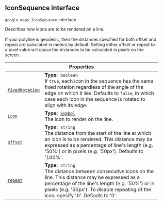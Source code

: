 
<devsite-heading text=" IconSequence interface" for="IconSequence" level="h2" link="" toc="" back-to-top=""><h2 id="IconSequence" is-upgraded="">IconSequence interface</h2></devsite-heading>
<p>
<code translate="no" dir="ltr"><span itemprop="path">google.maps</span>.<span itemprop="name">IconSequence</span></code>
interface
</p>
<p>Describes how icons are to be rendered on a line. <br><br> If your polyline is geodesic, then the distances specified for both offset and repeat are calculated in meters by default. Setting either offset or repeat to a pixel value will cause the distances to be calculated in pixels on the screen.</p>
<div class="devsite-table-wrapper"><table class="properties responsive" summary="interface IconSequence - Properties">
<thead>
<tr><th colspan="2">Properties</th>
</tr></thead>
<tbody>
<tr id="IconSequence.fixedRotation">
<td itemprop="property"><code translate="no" dir="ltr"><a class="secret-link" href="#IconSequence.fixedRotation"><span>fixedRotation</span></a></code></td>
<td><div><strong>Type:</strong>&nbsp; <code translate="no" dir="ltr">boolean</code></div>
<div class="desc">If <code translate="no" dir="ltr">true</code>, each icon in the sequence has the same fixed rotation regardless of the angle of the edge on which it lies. Defaults to <code translate="no" dir="ltr">false</code>, in which case each icon in the sequence is rotated to align with its edge.</div></td>
</tr>
<tr id="IconSequence.icon">
<td itemprop="property"><code translate="no" dir="ltr"><a class="secret-link" href="#IconSequence.icon"><span>icon</span></a></code></td>
<td><div><strong>Type:</strong>&nbsp; <code translate="no" dir="ltr"><a href="Symbol.md">Symbol</a></code></div>
<div class="desc">The icon to render on the line.</div></td>
</tr>
<tr id="IconSequence.offset">
<td itemprop="property"><code translate="no" dir="ltr"><a class="secret-link" href="#IconSequence.offset"><span>offset</span></a></code></td>
<td><div><strong>Type:</strong>&nbsp; <code translate="no" dir="ltr">string</code></div>
<div class="desc">The distance from the start of the line at which an icon is to be rendered. This distance may be expressed as a percentage of line's length (e.g. '50%') or in pixels (e.g. '50px'). Defaults to '100%'.</div></td>
</tr>
<tr id="IconSequence.repeat">
<td itemprop="property"><code translate="no" dir="ltr"><a class="secret-link" href="#IconSequence.repeat"><span>repeat</span></a></code></td>
<td><div><strong>Type:</strong>&nbsp; <code translate="no" dir="ltr">string</code></div>
<div class="desc">The distance between consecutive icons on the line. This distance may be expressed as a percentage of the line's length (e.g. '50%') or in pixels (e.g. '50px'). To disable repeating of the icon, specify '0'. Defaults to '0'.</div></td>
</tr>
</tbody>
</table></div>
